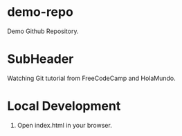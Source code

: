# demo-repo

Demo Github Repository.


# SubHeader

Watching Git tutorial from FreeCodeCamp and HolaMundo.

# Local Development

1. Open index.html in your browser.